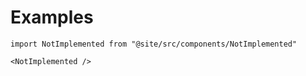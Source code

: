 # Examples

```mdx-code-block
import NotImplemented from "@site/src/components/NotImplemented"

<NotImplemented />
```
